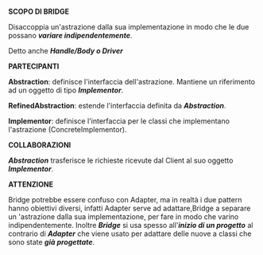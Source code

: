 **SCOPO DI BRIDGE**

Disaccoppia un'astrazione dalla sua implementazione in modo che le due possano ***variare indipendentemente***.

Detto anche ***Handle/Body o Driver***

**PARTECIPANTI**

**Abstraction**: definisce l'interfaccia dell'astrazione. Mantiene un riferimento ad un oggetto di tipo ***Implementor***.

**RefinedAbstraction**: estende l'interfaccia definita da ***Abstraction***.

**Implementor**: definisce l'interfaccia per le classi che implementano l'astrazione (ConcreteImplementor).

**COLLABORAZIONI**

***Abstraction*** trasferisce le richieste ricevute dal Client al suo oggetto ***Implementor***.

**ATTENZIONE**

Bridge potrebbe essere confuso con Adapter, ma in realtà i due pattern hanno obiettivi diversi, infatti Adapter serve ad adattare,Bridge a separare un 'astrazione dalla sua implementazione, 
per fare in modo che varino indipendentemente. Inoltre ***Bridge*** si usa spesso all'***inizio di un progetto*** al contrario di ***Adapter*** che viene usato per adattare delle nuove 
a classi che sono state ***già progettate***.


